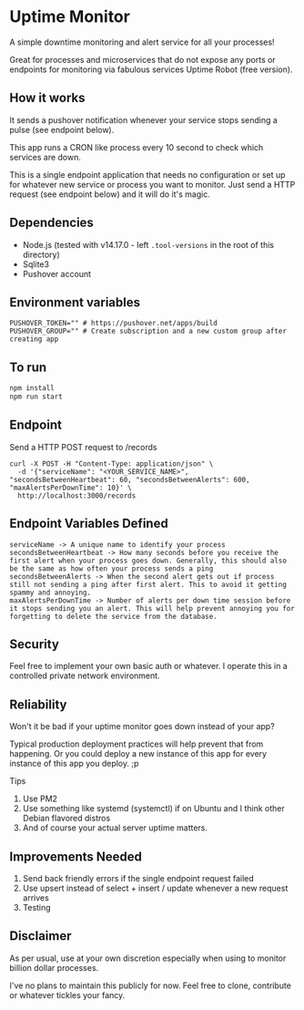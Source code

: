 # Uptime Monitor

A simple downtime monitoring and alert service for all your processes!

Great for processes and microservices that do not expose any ports or endpoints for monitoring via fabulous services Uptime Robot (free version).

## How it works
It sends a pushover notification whenever your service stops sending a pulse (see endpoint below).

This app runs a CRON like process every 10 second to check which services are down.

This is a single endpoint application that needs no configuration or set up for whatever new service or process you want to monitor. Just send a HTTP request (see endpoint below) and it will do it's magic.

## Dependencies
- Node.js (tested with v14.17.0 - left `.tool-versions` in the root of this directory)
- Sqlite3
- Pushover account

## Environment variables
```
PUSHOVER_TOKEN="" # https://pushover.net/apps/build
PUSHOVER_GROUP="" # Create subscription and a new custom group after creating app
```

## To run
```bash
npm install
npm run start
```

## Endpoint
Send a HTTP POST request to /records
```curl
curl -X POST -H "Content-Type: application/json" \
  -d '{"serviceName": "<YOUR_SERVICE_NAME>", "secondsBetweenHeartbeat": 60, "secondsBetweenAlerts": 600, "maxAlertsPerDownTime": 10}' \
  http://localhost:3000/records
```

## Endpoint Variables Defined
```
serviceName -> A unique name to identify your process
secondsBetweenHeartbeat -> How many seconds before you receive the first alert when your process goes down. Generally, this should also be the same as how often your process sends a ping
secondsBetweenAlerts -> When the second alert gets out if process still not sending a ping after first alert. This to avoid it getting spammy and annoying.
maxAlertsPerDownTime -> Number of alerts per down time session before it stops sending you an alert. This will help prevent annoying you for forgetting to delete the service from the database.
```

## Security
Feel free to implement your own basic auth or whatever. I operate this in a controlled private network environment.

## Reliability
Won't it be bad if your uptime monitor goes down instead of your app?

Typical production deployment practices will help prevent that from happening. Or you could deploy a new instance of this app for every instance of this app you deploy. ;p

Tips
1. Use PM2
1. Use something like systemd (systemctl) if on Ubuntu and I think other Debian flavored distros
1. And of course your actual server uptime matters.

## Improvements Needed
1. Send back friendly errors if the single endpoint request failed
2. Use upsert instead of select + insert / update whenever a new request arrives
2. Testing

## Disclaimer
As per usual, use at your own discretion especially when using to monitor billion dollar processes.

I've no plans to maintain this publicly for now. Feel free to clone, contribute or whatever tickles your fancy.
